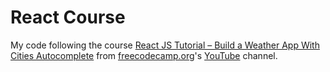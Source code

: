 # React Course

My code following the course [React JS Tutorial – Build a Weather App With Cities Autocomplete](https://www.youtube.com/watch?v=Reny0cTTv24) from [freecodecamp.org](https://www.freecodecamp.org)'s [YouTube](https://www.youtube.com/c/Freecodecamp) channel.

